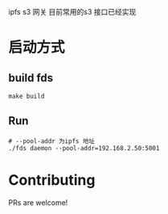 
ipfs s3 网关
目前常用的s3 接口已经实现

# 启动方式
## build fds
```shell
make build
```
## Run
```shell
# --pool-addr 为ipfs 地址
./fds daemon --pool-addr=192.168.2.50:5001
```


# Contributing
PRs are welcome!